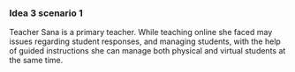 
### Idea 3 scenario 1 ###

Teacher Sana is a primary teacher. While teaching online she faced may issues regarding student responses, and managing students, with the help of guided instructions she can manage both physical and virtual students at the same time. 
